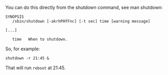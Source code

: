You can do this directly from the shutdown command, see man shutdown:
```
SYNOPSIS
   /sbin/shutdown [-akrhPHfFnc] [-t sec] time [warning message]

[...]

   time   When to shutdown.
```
So, for example:
```
shutdown -r 21:45 &
```
That will run `reboot` at 21:45.
